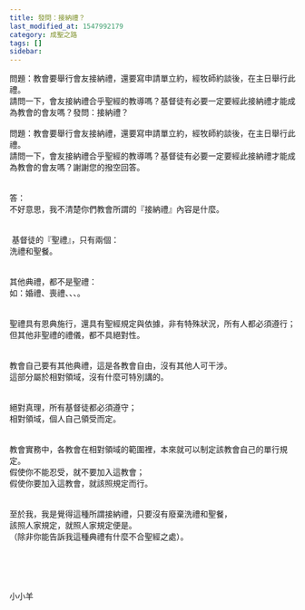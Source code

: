 ```yaml
---
title: 發問：接納禮？
last_modified_at: 1547992179
category: 成聖之路
tags: []
sidebar: 
---
```


<p>問題：教會要舉行會友接納禮，還要寫申請單立約，經牧師約談後，在主日舉行此禮。<br/>請問一下，會友接納禮合乎聖經的教導嗎？基督徒有必要一定要經此接納禮才能成為教會的會友嗎？<!--more-->發問：接納禮？<br/> <br/>問題：教會要舉行會友接納禮，還要寫申請單立約，經牧師約談後，在主日舉行此禮。<br/>請問一下，會友接納禮合乎聖經的教導嗎？基督徒有必要一定要經此接納禮才能成為教會的會友嗎？謝謝您的撥空回答。<br/> <br/> <br/>答：<br/>不好意思，我不清楚你們教會所謂的『接納禮』內容是什麼。<br/> <br/> <br/> 基督徒的『聖禮』，只有兩個：<br/>洗禮和聖餐。<br/> <br/> <br/>其他典禮，都不是聖禮：<br/>如：婚禮、喪禮、、、。<br/> <br/> <br/>聖禮具有恩典施行，還具有聖經規定與依據，非有特殊狀況，所有人都必須遵行；<br/>但其他非聖禮的禮儀，都不具絕對性。<br/> <br/> <br/>教會自己要有其他典禮，這是各教會自由，沒有其他人可干涉。<br/>這部分屬於相對領域，沒有什麼可特別講的。<br/> <br/> <br/>絕對真理，所有基督徒都必須遵守；<br/>相對領域，個人自己領受而定。<br/> <br/> <br/>教會實務中，各教會在相對領域的範圍裡，本來就可以制定該教會自己的單行規定。<br/>假使你不能忍受，就不要加入這教會；<br/>假使你要加入這教會，就該照規定而行。<br/> <br/> <br/>至於我，我是覺得這種所謂接納禮，只要沒有廢棄洗禮和聖餐，<br/>該照人家規定，就照人家規定便是。<br/>（除非你能告訴我這種典禮有什麼不合聖經之處）。<br/> <br/> <br/> <br/> <br/> <br/>小小羊<br/> <br/> <br/> <br/> <br/> <br/>
</p>